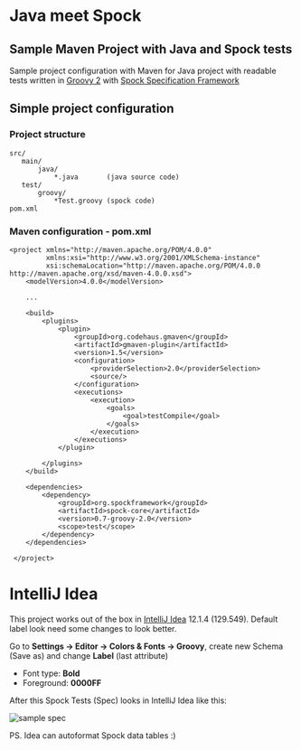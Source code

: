 Java meet Spock
===============
Sample Maven Project with Java and Spock tests
---------------------------------------

Sample project configuration with Maven for Java project with readable tests written in [Groovy 2](http://groovy.codehaus.org/)
with [Spock Specification Framework](https://code.google.com/p/spock/)


Simple project configuration
----------------------------

### Project structure

    src/
       main/
           java/
               *.java       (java source code)
       test/
           groovy/
               *Test.groovy (spock code)
    pom.xml


### Maven configuration - pom.xml

    <project xmlns="http://maven.apache.org/POM/4.0.0"
             xmlns:xsi="http://www.w3.org/2001/XMLSchema-instance"
             xsi:schemaLocation="http://maven.apache.org/POM/4.0.0 http://maven.apache.org/xsd/maven-4.0.0.xsd">
        <modelVersion>4.0.0</modelVersion>

        ...

        <build>
            <plugins>
                <plugin>
                    <groupId>org.codehaus.gmaven</groupId>
                    <artifactId>gmaven-plugin</artifactId>
                    <version>1.5</version>
                    <configuration>
                        <providerSelection>2.0</providerSelection>
                        <source/>
                    </configuration>
                    <executions>
                        <execution>
                            <goals>
                                <goal>testCompile</goal>
                            </goals>
                        </execution>
                    </executions>
                </plugin>

            </plugins>
        </build>

        <dependencies>
            <dependency>
                <groupId>org.spockframework</groupId>
                <artifactId>spock-core</artifactId>
                <version>0.7-groovy-2.0</version>
                <scope>test</scope>
            </dependency>
        </dependencies>

     </project>

IntelliJ Idea
=============

This project works out of the box in [IntelliJ Idea](http://www.jetbrains.com/idea/download/) 12.1.4 (129.549). Default label look need some changes to look better.

Go to **Settings -> Editor -> Colors & Fonts -> Groovy**, create new Schema (Save as) and change **Label** (last attribute)

* Font type: **Bold**
* Foreground: **0000FF**


After this Spock Tests (Spec) looks in IntelliJ Idea like this:

![sample spec](https://github.com/mariuszs/java-spock-test-sample/raw/master/spec.png "Sample Spec")

PS. Idea can autoformat Spock data tables :)

